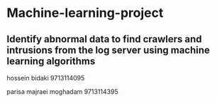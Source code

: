 # Machine-learning-project
Identify abnormal data to find crawlers and intrusions from the log server using machine learning algorithms
-----------------------------------------------------------------------------------------------------------
hossein bidaki 9713114095

parisa majraei moghadam 9713114395
